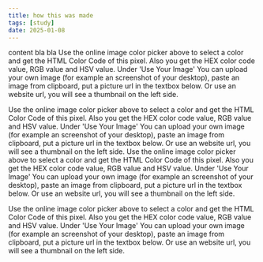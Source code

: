 ```yaml
---
title: how this was made
tags: [study]
date: 2025-01-08
---
```


content bla bla  Use the online image color picker above to select a color and get the HTML Color Code of this pixel. Also you get the HEX color code value, RGB value and HSV value. Under 'Use Your Image' You can upload your own image (for example an screenshot of your desktop), paste an image from clipboard, put a picture url in the textbox below. Or use an website url, you will see a thumbnail on the left side.

 Use the online image color picker above to select a color and get the HTML Color Code of this pixel. Also you get the HEX color code value, RGB value and HSV value. Under 'Use Your Image' You can upload your own image (for example an screenshot of your desktop), paste an image from clipboard, put a picture url in the textbox below. Or use an website url, you will see a thumbnail on the left side.
 Use the online image color picker above to select a color and get the HTML Color Code of this pixel. Also you get the HEX color code value, RGB value and HSV value. Under 'Use Your Image' You can upload your own image (for example an screenshot of your desktop), paste an image from clipboard, put a picture url in the textbox below. Or use an website url, you will see a thumbnail on the left side.

  Use the online image color picker above to select a color and get the HTML Color Code of this pixel. Also you get the HEX color code value, RGB value and HSV value. Under 'Use Your Image' You can upload your own image (for example an screenshot of your desktop), paste an image from clipboard, put a picture url in the textbox below. Or use an website url, you will see a thumbnail on the left side.